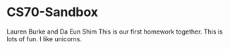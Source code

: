 # CS70-Sandbox
Lauren Burke and Da Eun Shim
This is our first homework together.
This is lots of fun.
I like unicorns.

